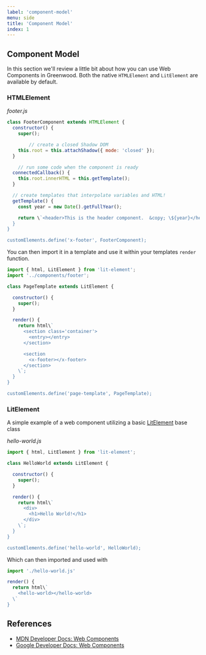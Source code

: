 ```yaml
---
label: 'component-model'
menu: side
title: 'Component Model'
index: 1
---
```


## Component Model
In this section we'll review a little bit about how you can use Web Components in Greenwood.  Both the native `HTMLElement` and `LitElement` are available by default.

### HTMLElement

_footer.js_

```js
class FooterComponent extends HTMLElement {
  constructor() {
    super();

		// create a closed Shadow DOM
    this.root = this.attachShadow({ mode: 'closed' });
  }

	// run some code when the component is ready
  connectedCallback() {
    this.root.innerHTML = this.getTemplate();
  }

  // create templates that interpolate variables and HTML!
  getTemplate() {
    const year = new Date().getFullYear();

    return \`<header>This is the header component.  &copy; \${year}</header>\`;
  }
}

customElements.define('x-footer', FooterComponent);
```

You can then import it in a template and use it within your templates `render` function.

```javascript
import { html, LitElement } from 'lit-element';
import '../components/footer';

class PageTemplate extends LitElement {

  constructor() {
    super();
  }

  render() {
    return html\`
      <section class='container'>
        <entry></entry>
      </section>

      <section
        <x-footer></x-footer>
      </section>
    \`;
  }
}

customElements.define('page-template', PageTemplate);
```


### LitElement
A simple example of a web component utilizing a basic [LitElement](https://lit-element.polymer-project.org/) base class

_hello-world.js_
```javascript
import { html, LitElement } from 'lit-element';

class HelloWorld extends LitElement {

  constructor() {
    super();
  }

  render() {
    return html\`
      <div>
        <h1>Hello World!</h1>
      </div>
    \`;
  }
}

customElements.define('hello-world', HelloWorld);
```

Which can then imported and used with

```javascript
import './hello-world.js'

render() {
  return html\`
    <hello-world></hello-world>
  \`
}
```

## References
- [MDN Developer Docs: Web Components](https://developer.mozilla.org/en-US/docs/Web/Web_Components)
- [Google Developer Docs: Web Components](https://developers.google.com/web/fundamentals/web-components/)